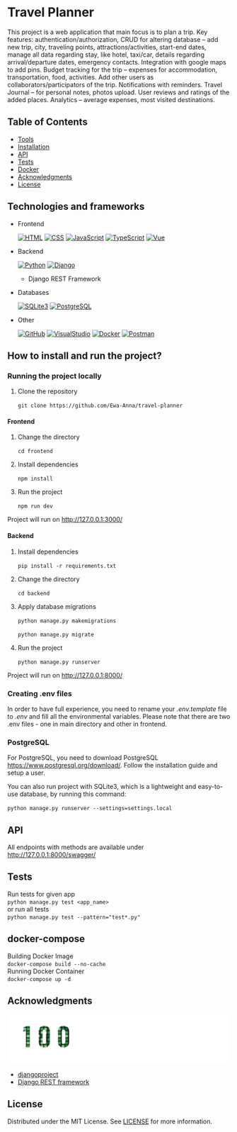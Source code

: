 # Travel Planner
This project is a web application that main focus is to plan a trip. Key features: authentication/authorization, CRUD for altering database – add new trip, city, traveling points, attractions/activities, start-end dates, manage all data regarding stay, like hotel, taxi/car, details regarding arrival/departure dates, emergency contacts. Integration with google maps to add pins. Budget tracking for the trip – expenses for accommodation, transportation, food, activities. Add other users as collaborators/participators of the trip. Notifications with reminders. Travel Journal – for personal notes, photos upload. User reviews and ratings of the added places. Analytics – average expenses, most visited destinations.

## Table of Contents
- [Tools](#technologies-and-frameworks)
- [Installation](#how-to-install-and-run-the-project)
- [API](#api)
- [Tests](#tests)
- [Docker](#docker-compose)
- [Acknowledgments](#acknowledgments)
- [License](#license)


## Technologies and frameworks

- Frontend 

    [![HTML](https://skillicons.dev/icons?i=html)](https://skillicons.dev)
    [![CSS](https://skillicons.dev/icons?i=css)](https://skillicons.dev)
    [![JavaScript](https://skillicons.dev/icons?i=javascript)](https://skillicons.dev)
    [![TypeScript](https://skillicons.dev/icons?i=typescript)](https://skillicons.dev)
    [![Vue](https://skillicons.dev/icons?i=vue)](https://skillicons.dev)

- Backend
    
    [![Python](https://skillicons.dev/icons?i=python)](https://skillicons.dev) 
    [![Django](https://skillicons.dev/icons?i=django)](https://skillicons.dev)
    - Django REST Framework

- Databases

    [![SQLite3](https://skillicons.dev/icons?i=sqlite)](https://skillicons.dev)
    [![PostgreSQL](https://skillicons.dev/icons?i=postgres)](https://skillicons.dev)
    
- Other

    [![GitHub](https://skillicons.dev/icons?i=github)](https://skillicons.dev)
    [![VisualStudio](https://skillicons.dev/icons?i=vscode)](https://skillicons.dev)
    [![Docker](https://skillicons.dev/icons?i=docker)](https://skillicons.dev)
    [![Postman](https://skillicons.dev/icons?i=postman)](https://skillicons.dev)

## How to install and run the project?
### Running the project locally

1. Clone the repository

    ` git clone https://github.com/Ewa-Anna/travel-planner `

#### Frontend
1. Change the directory

    ` cd frontend `

2. Install dependencies

    ` npm install `

3. Run the project

    ` npm run dev `

Project will run on http://127.0.0.1:3000/

#### Backend

1. Install dependencies

    ` pip install -r requirements.txt `

2. Change the directory

    ` cd backend ` 

3. Apply database migrations

    ` python manage.py makemigrations `

    ` python manage.py migrate `

4. Run the project

    ` python manage.py runserver `

Project will run on http://127.0.0.1:8000/

### Creating .env files
In order to have full experience, you need to rename your *.env.template* file to *.env* and fill all the environmental variables.
Please note that there are two .env files - one in main directory and other in frontend.

### PostgreSQL
For PostgreSQL, you need to download PostgreSQL https://www.postgresql.org/download/. Follow the installation guide and setup a user.

You can also run project with SQLite3, which is a lightweight and easy-to-use database, by running this command:

` python manage.py runserver --settings=settings.local `

## API
All endpoints with methods are available under http://127.0.0.1:8000/swagger/

## Tests
Run tests for given app
<br>
` python manage.py test <app_name> `
<br>
or run all tests
<br>
` python manage.py test --pattern="test*.py" `

## docker-compose
Building Docker Image
<br>
` docker-compose build --no-cache `
<br>
Running Docker Container
<br>
` docker-compose up -d `

## Acknowledgments
[![100commitow](100commitow.png)](https://100commitow.pl/)
- [djangoproject](https://www.djangoproject.com/)
- [Django REST framework](https://www.django-rest-framework.org/)

## License
Distributed under the MIT License. See [LICENSE](LICENSE) for more information.
